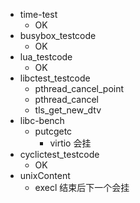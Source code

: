 * time-test
  * OK
* busybox_testcode
  * OK
* lua_testcode
  * OK
* libctest_testcode
  * pthread_cancel_point
  * pthread_cancel
  * tls_get_new_dtv
* libc-bench
  * putcgetc
    * virtio 会挂
* cyclictest_testcode
  * OK
* unixContent
  * execl 结束后下一个会挂